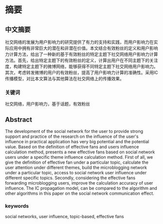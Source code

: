 # 摘要

## 中文摘要

社交网络的发展为用户影响力的研究提供了有力的支持和实践，而用户影响力在实际应用中拥有非常巨大的潜在和非潜在价值。本文结合有效粉丝的定义和用户影响力计算方法，给出了一种新的基于有效粉丝的特定主题下社交网络用户影响力计算方法。首先，给出特定主题下的有效粉丝的定义，计算出用户在不同主题下的关注度，构建特定主题下的微博网络，能够获得不同特定主题下社交网络用户影响力。其次，考虑转发微博的用户的有效粉丝，提高了用户影响力计算的准确性。采用IC传播模型，对比本文算法与其他算法在社交网络上的传播效果。

### 关键词

社交网络，用户影响力，基于话题，有效粉丝

## Abstract

The development of the social network for the user to provide strong support and practice of the research on the influence of the user's influence in practical application has very big potential and the potential value. Based on the definition of effective fans and users influence calculation method, presents a new effective fans based on social network users under a specific theme influence calculation method. First of all, we give the definition of effective fan under a particular topic, calculate the user attention under different themes, build the microblogging network under a particular topic, access to social network user influence under different specific topics. Secondly, considering the effective fans forwarding microblogging users, improve the calculation accuracy of user influence. The IC propagation model, can be compared to the algorithm and other algorithms in this paper on the social network communication effect.

### keywords

social networks, user influence, topic-based, effective fans

